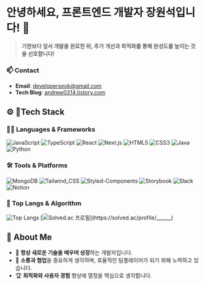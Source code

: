 # 안녕하세요, 프론트엔드 개발자 **장원석**입니다! 👋

> **기한보다 앞서 개발을 완료한 뒤, 추가 개선과 최적화를 통해 완성도를 높이는 것을 선호합니다!**

### 📫 Contact
- **Email**: [developerseok@gmail.com](mailto:developerseok@gmail.com)
- **Tech Blog**: [andrew0314.tistory.com](https://andrew0314.tistory.com/)


## ⚙️ 🦾Tech Stack

### 🧑‍💻 Languages & Frameworks

![JavaScript](https://img.shields.io/badge/JavaScript-F7DF1E?style=for-the-badge&logo=javascript&logoColor=black)
![TypeScript](https://img.shields.io/badge/TypeScript-3178C6?style=for-the-badge&logo=typescript&logoColor=white)
![React](https://img.shields.io/badge/React-61DAFB?style=for-the-badge&logo=react&logoColor=black)
![Next.js](https://img.shields.io/badge/Next.js-000000?style=for-the-badge&logo=next.js&logoColor=white)
![HTML5](https://img.shields.io/badge/HTML5-E34F26?style=for-the-badge&logo=html5&logoColor=white)
![CSS3](https://img.shields.io/badge/CSS3-1572B6?style=for-the-badge&logo=css3&logoColor=white)
![Java](https://img.shields.io/badge/Java-007396?style=for-the-badge&logo=java&logoColor=white)
![Python](https://img.shields.io/badge/Python-3776AB?style=for-the-badge&logo=python&logoColor=white)

### 🛠️ Tools & Platforms

![MongoDB](https://img.shields.io/badge/MongoDB-47A248?style=for-the-badge&logo=mongodb&logoColor=white)
![Tailwind_CSS](https://img.shields.io/badge/Tailwind_CSS-38B2AC?style=for-the-badge&logo=tailwind-css&logoColor=white)
![Styled-Components](https://img.shields.io/badge/Styled--Components-DB7093?style=for-the-badge&logo=styled-components&logoColor=white)
![Storybook](https://img.shields.io/badge/Storybook-FF4785?style=for-the-badge&logo=storybook&logoColor=white)
![Slack](https://img.shields.io/badge/Slack-4A154B?style=for-the-badge&logo=slack&logoColor=white)
![Notion](https://img.shields.io/badge/Notion-000000?style=for-the-badge&logo=notion&logoColor=white)

### 🚌 Top Langs & Algorithm
![Top Langs](https://github-readme-stats.vercel.app/api/top-langs/?username=______&layout=compact)
[![Solved.ac
프로필](http://mazassumnida.wtf/api/v2/generate_badge?boj=______)](https://solved.ac/profile/______)

## 🚀 **About Me**
- 🌱 **항상 새로운 기술을 배우며 성장**하는 개발자입니다.
- 🤝 **소통과 협업**을 중요하게 생각하며, 효율적인 팀플레이어가 되기 위해 노력하고 있습니다.
- 🏆 **최적화와 사용자 경험** 향상에 열정을 핵심으로 생각합니다.


